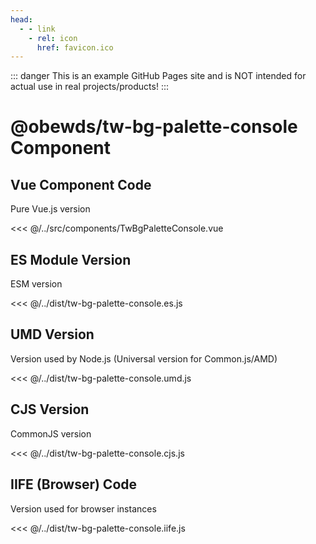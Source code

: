 ```yaml
---
head:
  - - link
    - rel: icon
      href: favicon.ico
---
```



::: danger
This is an example GitHub Pages site and is NOT intended for actual use in real projects/products!
:::




# @obewds/tw-bg-palette-console Component




## Vue Component Code

Pure Vue.js version

<<< @/../src/components/TwBgPaletteConsole.vue




## ES Module Version

ESM version

<<< @/../dist/tw-bg-palette-console.es.js




## UMD Version

Version used by Node.js (Universal version for Common.js/AMD)

<<< @/../dist/tw-bg-palette-console.umd.js




## CJS Version

CommonJS version

<<< @/../dist/tw-bg-palette-console.cjs.js




## IIFE (Browser) Code

Version used for browser instances

<<< @/../dist/tw-bg-palette-console.iife.js


